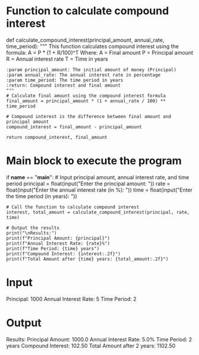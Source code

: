 # Function to calculate compound interest
def calculate_compound_interest(principal_amount, annual_rate, time_period):
    """
    This function calculates compound interest using the formula:
    A = P * (1 + R/100)^T
    Where:
    A = Final amount
    P = Principal amount
    R = Annual interest rate
    T = Time in years

    :param principal_amount: The initial amount of money (Principal)
    :param annual_rate: The annual interest rate in percentage
    :param time_period: The time period in years
    :return: Compound interest and final amount
    """
    # Calculate final amount using the compound interest formula
    final_amount = principal_amount * (1 + annual_rate / 100) ** time_period

    # Compound interest is the difference between final amount and principal amount
    compound_interest = final_amount - principal_amount

    return compound_interest, final_amount

# Main block to execute the program
if __name__ == "__main__":
    # Input principal amount, annual interest rate, and time period
    principal = float(input("Enter the principal amount: "))
    rate = float(input("Enter the annual interest rate (in %): "))
    time = float(input("Enter the time period (in years): "))

    # Call the function to calculate compound interest
    interest, total_amount = calculate_compound_interest(principal, rate, time)

    # Output the results
    print("\nResults:")
    print(f"Principal Amount: {principal}")
    print(f"Annual Interest Rate: {rate}%")
    print(f"Time Period: {time} years")
    print(f"Compound Interest: {interest:.2f}")
    print(f"Total Amount after {time} years: {total_amount:.2f}")

# Input
Principal: 1000
Annual Interest Rate: 5
Time Period: 2

# Output
Results:
Principal Amount: 1000.0
Annual Interest Rate: 5.0%
Time Period: 2 years
Compound Interest: 102.50
Total Amount after 2 years: 1102.50
